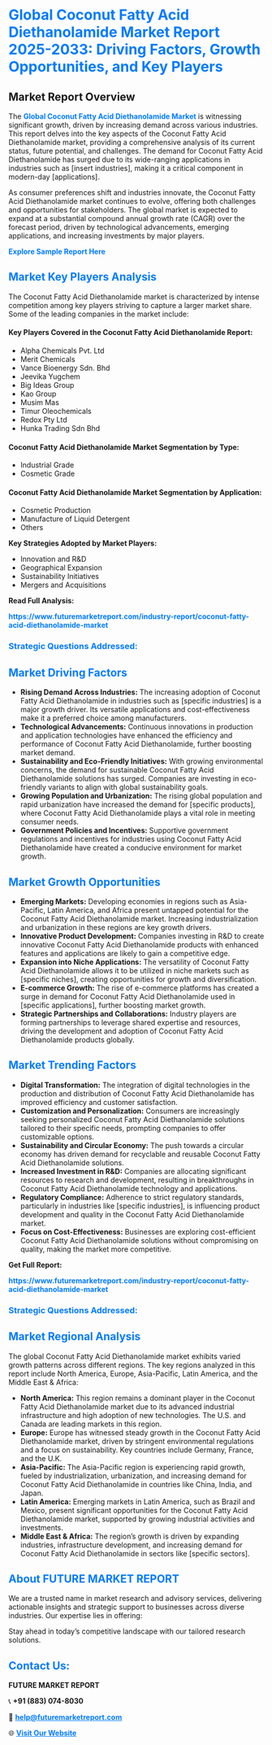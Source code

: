 <h1 style="color: #007BFF;">Global Coconut Fatty Acid Diethanolamide Market Report 2025-2033: Driving Factors, Growth Opportunities, and Key Players</h1>

<section id="overview">
<h2>Market Report Overview</h2>
<p>The <a href="https://www.futuremarketreport.com/industry-report/coconut-fatty-acid-diethanolamide-market" style="color: #007BFF; text-decoration: none;"><strong>Global Coconut Fatty Acid Diethanolamide Market</strong></a> is witnessing significant growth, driven by increasing demand across various industries. This report delves into the key aspects of the Coconut Fatty Acid Diethanolamide market, providing a comprehensive analysis of its current status, future potential, and challenges. The demand for Coconut Fatty Acid Diethanolamide has surged due to its wide-ranging applications in industries such as [insert industries], making it a critical component in modern-day [applications].</p>
<p>As consumer preferences shift and industries innovate, the Coconut Fatty Acid Diethanolamide market continues to evolve, offering both challenges and opportunities for stakeholders. The global market is expected to expand at a substantial compound annual growth rate (CAGR) over the forecast period, driven by technological advancements, emerging applications, and increasing investments by major players.</p>
</section>

<section id="overview">
<p><a href="https://www.futuremarketreport.com/request-sample/reportId=28971" style="color: #007BFF; text-decoration: none;"><strong>Explore Sample Report Here</strong></a></p>
</section>

<section id="key-players">
<h2 style="color: #007BFF;">Market Key Players Analysis</h2>
<p>The Coconut Fatty Acid Diethanolamide market is characterized by intense competition among key players striving to capture a larger market share. Some of the leading companies in the market include:</p>
<h4>Key Players Covered in the Coconut Fatty Acid Diethanolamide Report:</h4>
<ul><li>Alpha Chemicals Pvt. Ltd</li><li>Merit Chemicals</li><li>Vance Bioenergy Sdn. Bhd</li><li>Jeevika Yugchem</li><li>Big Ideas Group</li><li>Kao Group</li><li>Musim Mas</li><li>Timur Oleochemicals</li><li>Redox Pty Ltd</li><li>Hunka Trading Sdn Bhd</li></ul>
<h4>Coconut Fatty Acid Diethanolamide Market Segmentation by Type:</h4>
<ul><li>Industrial Grade</li><li>Cosmetic Grade</li></ul>

<h4>Coconut Fatty Acid Diethanolamide Market Segmentation by Application:</h4>
<ul><li>Cosmetic Production</li><li>Manufacture of Liquid Detergent</li><li>Others</li></ul>
<p><strong>Key Strategies Adopted by Market Players:</strong></p>
<ul>
<li>Innovation and R&D</li>
<li>Geographical Expansion</li>
<li>Sustainability Initiatives</li>
<li>Mergers and Acquisitions</li>
</ul>
</section>

<section>
<p><strong>Read Full Analysis: </strong></p><a href="https://www.futuremarketreport.com/industry-report/coconut-fatty-acid-diethanolamide-market" style="color: #007BFF; text-decoration: none;"><strong>https://www.futuremarketreport.com/industry-report/coconut-fatty-acid-diethanolamide-market</strong></a>
<h3 style="color: #007BFF;">Strategic Questions Addressed:</h3>
</section>

<section id="driving-factors">
<h2 style="color: #007BFF;">Market Driving Factors</h2>
<ul>
<li><strong>Rising Demand Across Industries:</strong> The increasing adoption of Coconut Fatty Acid Diethanolamide in industries such as [specific industries] is a major growth driver. Its versatile applications and cost-effectiveness make it a preferred choice among manufacturers.</li>
<li><strong>Technological Advancements:</strong> Continuous innovations in production and application technologies have enhanced the efficiency and performance of Coconut Fatty Acid Diethanolamide, further boosting market demand.</li>
<li><strong>Sustainability and Eco-Friendly Initiatives:</strong> With growing environmental concerns, the demand for sustainable Coconut Fatty Acid Diethanolamide solutions has surged. Companies are investing in eco-friendly variants to align with global sustainability goals.</li>
<li><strong>Growing Population and Urbanization:</strong> The rising global population and rapid urbanization have increased the demand for [specific products], where Coconut Fatty Acid Diethanolamide plays a vital role in meeting consumer needs.</li>
<li><strong>Government Policies and Incentives:</strong> Supportive government regulations and incentives for industries using Coconut Fatty Acid Diethanolamide have created a conducive environment for market growth.</li>
</ul>
</section>

<section id="growth-opportunities">
<h2 style="color: #007BFF;">Market Growth Opportunities</h2>
<ul>
<li><strong>Emerging Markets:</strong> Developing economies in regions such as Asia-Pacific, Latin America, and Africa present untapped potential for the Coconut Fatty Acid Diethanolamide market. Increasing industrialization and urbanization in these regions are key growth drivers.</li>
<li><strong>Innovative Product Development:</strong> Companies investing in R&D to create innovative Coconut Fatty Acid Diethanolamide products with enhanced features and applications are likely to gain a competitive edge.</li>
<li><strong>Expansion into Niche Applications:</strong> The versatility of Coconut Fatty Acid Diethanolamide allows it to be utilized in niche markets such as [specific niches], creating opportunities for growth and diversification.</li>
<li><strong>E-commerce Growth:</strong> The rise of e-commerce platforms has created a surge in demand for Coconut Fatty Acid Diethanolamide used in [specific applications], further boosting market growth.</li>
<li><strong>Strategic Partnerships and Collaborations:</strong> Industry players are forming partnerships to leverage shared expertise and resources, driving the development and adoption of Coconut Fatty Acid Diethanolamide products globally.</li>
</ul>
</section>

<section id="trending-factors">
<h2 style="color: #007BFF;">Market Trending Factors</h2>
<ul>
<li><strong>Digital Transformation:</strong> The integration of digital technologies in the production and distribution of Coconut Fatty Acid Diethanolamide has improved efficiency and customer satisfaction.</li>
<li><strong>Customization and Personalization:</strong> Consumers are increasingly seeking personalized Coconut Fatty Acid Diethanolamide solutions tailored to their specific needs, prompting companies to offer customizable options.</li>
<li><strong>Sustainability and Circular Economy:</strong> The push towards a circular economy has driven demand for recyclable and reusable Coconut Fatty Acid Diethanolamide solutions.</li>
<li><strong>Increased Investment in R&D:</strong> Companies are allocating significant resources to research and development, resulting in breakthroughs in Coconut Fatty Acid Diethanolamide technology and applications.</li>
<li><strong>Regulatory Compliance:</strong> Adherence to strict regulatory standards, particularly in industries like [specific industries], is influencing product development and quality in the Coconut Fatty Acid Diethanolamide market.</li>
<li><strong>Focus on Cost-Effectiveness:</strong> Businesses are exploring cost-efficient Coconut Fatty Acid Diethanolamide solutions without compromising on quality, making the market more competitive.</li>
</ul>
</section>

<section>
<p><strong>Get Full Report: </strong></p><a href="https://www.futuremarketreport.com/industry-report/coconut-fatty-acid-diethanolamide-market" style="color: #007BFF; text-decoration: none;"><strong>https://www.futuremarketreport.com/industry-report/coconut-fatty-acid-diethanolamide-market</strong></a>
<h3 style="color: #007BFF;">Strategic Questions Addressed:</h3>
</section>


<section id="regional-analysis">
<h2 style="color: #007BFF;">Market Regional Analysis</h2>
<p>The global Coconut Fatty Acid Diethanolamide market exhibits varied growth patterns across different regions. The key regions analyzed in this report include North America, Europe, Asia-Pacific, Latin America, and the Middle East & Africa:</p>
<ul>
<li><strong>North America:</strong> This region remains a dominant player in the Coconut Fatty Acid Diethanolamide market due to its advanced industrial infrastructure and high adoption of new technologies. The U.S. and Canada are leading markets in this region.</li>
<li><strong>Europe:</strong> Europe has witnessed steady growth in the Coconut Fatty Acid Diethanolamide market, driven by stringent environmental regulations and a focus on sustainability. Key countries include Germany, France, and the U.K.</li>
<li><strong>Asia-Pacific:</strong> The Asia-Pacific region is experiencing rapid growth, fueled by industrialization, urbanization, and increasing demand for Coconut Fatty Acid Diethanolamide in countries like China, India, and Japan.</li>
<li><strong>Latin America:</strong> Emerging markets in Latin America, such as Brazil and Mexico, present significant opportunities for the Coconut Fatty Acid Diethanolamide market, supported by growing industrial activities and investments.</li>
<li><strong>Middle East & Africa:</strong> The region’s growth is driven by expanding industries, infrastructure development, and increasing demand for Coconut Fatty Acid Diethanolamide in sectors like [specific sectors].</li>
</ul>
</section>

<footer>
<h2 style="color: #007BFF;">About FUTURE MARKET REPORT</h2>
<p>We are a trusted name in market research and advisory services, delivering actionable insights and strategic support to businesses across diverse industries. Our expertise lies in offering:</p>

<p>Stay ahead in today’s competitive landscape with our tailored research solutions.</p>

<h2 style="color: #007BFF;">Contact Us:</h2>
<p><strong>FUTURE MARKET REPORT</strong></p>
<p>📞 <strong>+91 (883) 074-8030</strong></p>
<p>📧 <strong><a href="mailto:help@futuremarketreport.com" style="color: #007BFF;">help@futuremarketreport.com</a></strong></p>
<p>🌐 <strong><a href="https://www.futuremarketreport.com/" style="color: #007BFF;">Visit Our Website</a></strong></p>
</footer>